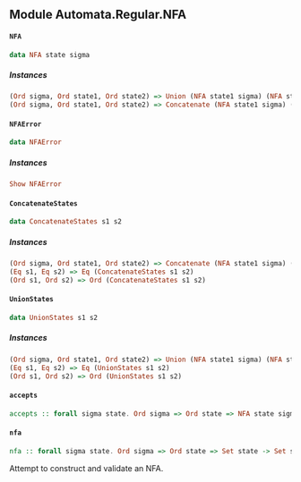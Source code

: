 ## Module Automata.Regular.NFA

#### `NFA`

``` purescript
data NFA state sigma
```

##### Instances
``` purescript
(Ord sigma, Ord state1, Ord state2) => Union (NFA state1 sigma) (NFA state2 sigma) (NFA (UnionStates state1 state2) sigma)
(Ord sigma, Ord state1, Ord state2) => Concatenate (NFA state1 sigma) (NFA state2 sigma) (NFA (ConcatenateStates state1 state2) sigma)
```

#### `NFAError`

``` purescript
data NFAError
```

##### Instances
``` purescript
Show NFAError
```

#### `ConcatenateStates`

``` purescript
data ConcatenateStates s1 s2
```

##### Instances
``` purescript
(Ord sigma, Ord state1, Ord state2) => Concatenate (NFA state1 sigma) (NFA state2 sigma) (NFA (ConcatenateStates state1 state2) sigma)
(Eq s1, Eq s2) => Eq (ConcatenateStates s1 s2)
(Ord s1, Ord s2) => Ord (ConcatenateStates s1 s2)
```

#### `UnionStates`

``` purescript
data UnionStates s1 s2
```

##### Instances
``` purescript
(Ord sigma, Ord state1, Ord state2) => Union (NFA state1 sigma) (NFA state2 sigma) (NFA (UnionStates state1 state2) sigma)
(Eq s1, Eq s2) => Eq (UnionStates s1 s2)
(Ord s1, Ord s2) => Ord (UnionStates s1 s2)
```

#### `accepts`

``` purescript
accepts :: forall sigma state. Ord sigma => Ord state => NFA state sigma -> List (Epsilon sigma) -> Boolean
```

#### `nfa`

``` purescript
nfa :: forall sigma state. Ord sigma => Ord state => Set state -> Set sigma -> (state -> Epsilon sigma -> Set state) -> state -> Set state -> V (List NFAError) (NFA state sigma)
```

Attempt to construct and validate an NFA.


